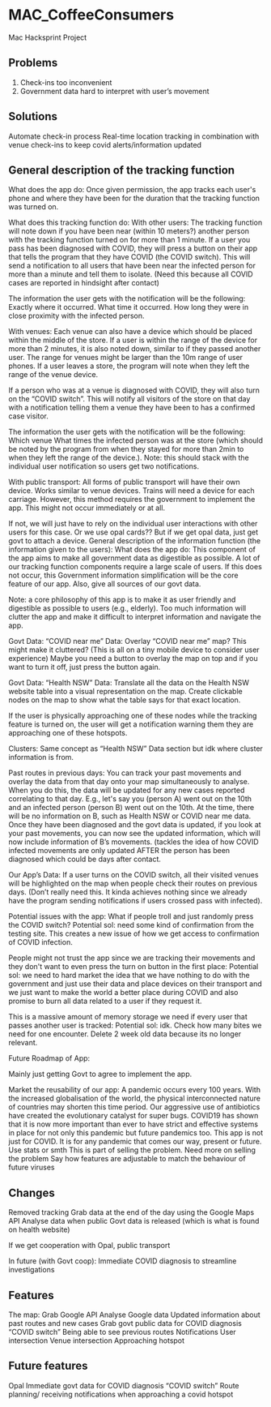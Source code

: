 # MAC_CoffeeConsumers
Mac Hacksprint Project


## Problems

1. Check-ins too inconvenient
2. Government data hard to interpret with user’s movement

## Solutions

Automate check-in process 
Real-time location tracking in combination with venue check-ins to keep covid alerts/information updated 

## General description of the tracking function

What does the app do: 
Once given permission, the app tracks each user's phone and where they have been for the duration that the tracking function was turned on.

What does this tracking function do:
With other users:
The tracking function will note down if you have been near (within 10 meters?) another person with the tracking function turned on for more than 1 minute. If a user you pass has been diagnosed with COVID, they will press a button on their app that tells the program that they have COVID (the COVID switch). This will send a notification to all users that have been near the infected person for more than a minute and tell them to isolate. (Need this because all COVID cases are reported in hindsight after contact)

The information the user gets with the notification will be the following: 
	Exactly where it occurred.
	What time it occurred.
	How long they were in close proximity with the infected person.

With venues:
Each venue can also have a device which should be placed within the middle of the store. If a user is within the range of the device for more than 2 minutes, it is also noted down, similar to if they passed another user. The range for venues might be larger than the 10m range of user phones. If a user leaves a store, the program will note when they left the range of the venue device.

If a person who was at a venue is diagnosed with COVID, they will also turn on the “COVID switch”. This will notify all visitors of the store on that day with a notification telling them a venue they have been to has a confirmed case visitor. 

The information the user gets with the notification will be the following: 
	Which venue
What times the infected person was at the store (which should be noted by the program from when they stayed for more than 2min to when they left the range of the device.).
	Note: this should stack with the individual user notification so users get two notifications.

With public transport:
All forms of public transport will have their own device. Works similar to venue devices. Trains will need a device for each carriage. However, this method requires the government to implement the app. This might not occur immediately or at all. 

If not, we will just have to rely on the individual user interactions with other users for this case. Or we use opal cards?? But if we get opal data, just get govt to attach a device.
General description of the information function (the information given to the users):
What does the app do: This component of the app aims to make all government data as digestible as possible. A lot of our tracking function components require a large scale of users. If this does not occur, this Government information simplification will be the core feature of our app. Also, give all sources of our govt data.

Note: a core philosophy of this app is to make it as user friendly and digestible as possible to users (e.g., elderly). Too much information will clutter the app and make it difficult to interpret information and navigate the app.

Govt Data: “COVID near me” Data:
Overlay “COVID near me” map? 
This might make it cluttered? (This is all on a tiny mobile device to consider user experience) Maybe you need a button to overlay the map on top and if you want to turn it off, just press the button again.

Govt Data: “Health NSW” Data: 
Translate all the data on the Health NSW website table into a visual representation on the map.
Create clickable nodes on the map to show what the table says for that exact location.
	
If the user is physically approaching one of these nodes while the tracking feature is turned on, the user will get a notification warning them they are approaching one of these hotspots.

Clusters:
Same concept as “Health NSW” Data section but idk where cluster information is from.

Past routes in previous days:
You can track your past movements and overlay the data from that day onto your map simultaneously to analyse. When you do this, the data will be updated for any new cases reported correlating to that day. E.g., let's say you (person A) went out on the 10th and an infected person (person B) went out on the 10th. At the time, there will be no information on B, such as Health NSW or COVID near me data. Once they have been diagnosed and the govt data is updated, if you look at your past movements, you can now see the updated information, which will now include information of B’s movements. (tackles the idea of how COVID infected movements are only updated AFTER the person has been diagnosed which could be days after contact.

Our App’s Data: 
If a user turns on the COVID switch, all their visited venues will be highlighted on the map when people check their routes on previous days. (Don’t really need this. It kinda achieves nothing since we already have the program sending notifications if users crossed pass with infected).

Potential issues with the app:
What if people troll and just randomly press the COVID switch?
Potential sol: need some kind of confirmation from the testing site. This creates a new issue of how we get access to confirmation of COVID infection.

People might not trust the app since we are tracking their movements and they don't want to even press the turn on button in the first place:
Potential sol: we need to hard market the idea that we have nothing to do with the government and just use their data and place devices on their transport and we just want to make the world a better place during COVID and also promise to burn all data related to a user if they request it.

This is a massive amount of memory storage we need if every user that passes another user is tracked:
Potential sol: idk. Check how many bites we need for one encounter. Delete 2 week old data because its no longer relevant.

Future Roadmap of App:

Mainly just getting Govt to agree to implement the app.

Market the reusability of our app: A pandemic occurs every 100 years. With the increased globalisation of the world, the physical interconnected nature of countries may shorten this time period. Our aggressive use of antibiotics have created the evolutionary catalyst for super bugs.
COVID19 has shown that it is now more important than ever to have strict and effective systems in place for not only this pandemic but future pandemics too. This app is not just for COVID. It is for any pandemic that comes our way, present or future.
Use stats or smth
This is part of selling the problem. Need more on selling the problem
Say how features are adjustable to match the behaviour of future viruses

## Changes

Removed tracking 
Grab data at the end of the day using the Google Maps API
Analyse data when public Govt data is released (which is what is found on health website) 

If we get cooperation with Opal, public transport


In future (with Govt coop):
Immediate COVID diagnosis to streamline investigations


## Features

The map:
Grab Google API
Analyse Google data
Updated information about past routes and new cases
Grab govt public data for COVID diagnosis “COVID switch”
Being able to see previous routes
Notifications
User intersection
Venue intersection
Approaching hotspot

## Future features

Opal
Immediate govt data for COVID diagnosis “COVID switch”
Route planning/ receiving notifications when approaching a covid hotspot 






